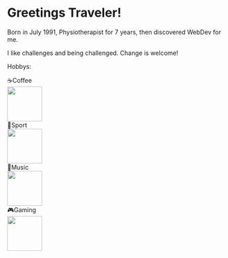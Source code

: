 # Greetings Traveler!

Born in July 1991, Physiotherapist for 7 years, then discovered WebDev for me.

I like challenges and being challenged. Change is welcome!

Hobbys:


<div display="inline-grid" grid-template-columns="1fr 1fr">
  <div>☕Coffee</div><div><img src="https://media.giphy.com/media/M4ecx9P2jI4tq/giphy.gif" width="80" heigth="80"</div>
    <div>💪Sport</div><div><img src="https://media.giphy.com/media/htFUXJH5vjgIw/giphy.gif" width="80" heigth="80"</div>
      <div>🎵Music</div><div><img src="https://media.giphy.com/media/ku5EcFe4PNGWA/giphy.gif" width="80" heigth="80"</div>
        <div>🎮Gaming</div><div><img src="https://media.giphy.com/media/y0NFayaBeiWEU/giphy.gif" width="80" heigth="80"</div>
 </div>
        
